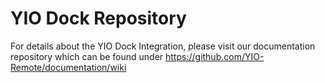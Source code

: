 # YIO Dock Repository

For details about the YIO Dock Integration, please visit our documentation repository which can be found under
https://github.com/YIO-Remote/documentation/wiki

